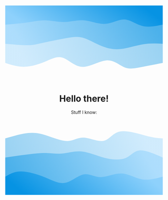<svg width="100%" height="100%" id="svg" viewBox="0 0 1440 690" xmlns="http://www.w3.org/2000/svg" class="transition duration-300 ease-in-out delay-150"><defs><linearGradient id="gradient" x1="1%" y1="59%" x2="99%" y2="41%"><stop offset="5%" stop-color="#0693e3"></stop><stop offset="95%" stop-color="#8ED1FC"></stop></linearGradient></defs><path d="M 0,700 C 0,700 0,175 0,175 C 73.84425625920471,160.53902798232696 147.68851251840942,146.0780559646539 206,135 C 264.3114874815906,123.92194403534609 307.090206185567,116.22680412371133 353,136 C 398.909793814433,155.77319587628867 447.9506627393225,203.01472754050073 515,198 C 582.0493372606775,192.98527245949927 667.1071428571429,135.71428571428575 737,139 C 806.8928571428571,142.28571428571425 861.6207658321058,206.12812960235638 915,223 C 968.3792341678942,239.87187039764362 1020.409793814433,209.77319587628867 1080,185 C 1139.590206185567,160.22680412371133 1206.7400589101621,140.77908689248895 1268,140 C 1329.2599410898379,139.22091310751105 1384.629970544919,157.1104565537555 1440,175 C 1440,175 1440,700 1440,700 Z" stroke="none" stroke-width="0" fill="url(#gradient)" fill-opacity="0.4" class="transition-all duration-300 ease-in-out delay-150 path-0" transform="rotate(-180 720 350)"></path><defs><linearGradient id="gradient" x1="1%" y1="59%" x2="99%" y2="41%"><stop offset="5%" stop-color="#0693e3"></stop><stop offset="95%" stop-color="#8ED1FC"></stop></linearGradient></defs><path d="M 0,700 C 0,700 0,350 0,350 C 58.15832106038292,353.0469440353461 116.31664212076583,356.0938880706922 182,345 C 247.68335787923417,333.9061119293078 320.8917525773196,308.67139175257734 385,302 C 449.1082474226804,295.32860824742266 504.1163475699559,307.22054491899854 560,330 C 615.8836524300441,352.77945508100146 672.6428571428571,386.4464285714286 720,402 C 767.3571428571429,417.5535714285714 805.3122238586155,414.9937407952871 875,403 C 944.6877761413845,391.0062592047129 1046.1082474226805,369.5786082474227 1108,356 C 1169.8917525773195,342.4213917525773 1192.2547864506628,336.6918262150221 1241,337 C 1289.7452135493372,337.3081737849779 1364.8726067746686,343.654086892489 1440,350 C 1440,350 1440,700 1440,700 Z" stroke="none" stroke-width="0" fill="url(#gradient)" fill-opacity="0.53" class="transition-all duration-300 ease-in-out delay-150 path-1" transform="rotate(-180 720 350)"></path><defs><linearGradient id="gradient" x1="1%" y1="59%" x2="99%" y2="41%"><stop offset="5%" stop-color="#0693e3"></stop><stop offset="95%" stop-color="#8ED1FC"></stop></linearGradient></defs><path d="M 0,700 C 0,700 0,525 0,525 C 64.61450662739323,511.72882916053015 129.22901325478645,498.4576583210603 187,513 C 244.77098674521355,527.5423416789397 295.6984536082474,569.8981958762887 350,572 C 404.3015463917526,574.1018041237113 461.97717231222396,535.9495581737849 525,532 C 588.022827687776,528.0504418262151 656.3928571428571,558.3035714285714 719,564 C 781.6071428571429,569.6964285714286 838.4513991163475,550.8361561119293 897,549 C 955.5486008836525,547.1638438880707 1015.8015463917525,562.3518041237113 1071,564 C 1126.1984536082475,565.6481958762887 1176.3424153166422,553.7566273932254 1237,545 C 1297.6575846833578,536.2433726067746 1368.8287923416788,530.6216863033874 1440,525 C 1440,525 1440,700 1440,700 Z" stroke="none" stroke-width="0" fill="url(#gradient)" fill-opacity="1" class="transition-all duration-300 ease-in-out delay-150 path-2" transform="rotate(-180 720 350)"></path></svg>

<h1 align="center">Hello there!</h1>

<p align="center">Stuff I know:</p>

<svg width="100%" height="100%" id="svg" viewBox="0 0 1440 690" xmlns="http://www.w3.org/2000/svg" class="transition duration-300 ease-in-out delay-150"><defs><linearGradient id="gradient" x1="1%" y1="59%" x2="99%" y2="41%"><stop offset="5%" stop-color="#0693e3"></stop><stop offset="95%" stop-color="#8ED1FC"></stop></linearGradient></defs><path d="M 0,700 C 0,700 0,175 0,175 C 74.42175994108985,153.57290132547865 148.8435198821797,132.1458026509573 210,126 C 271.1564801178203,119.8541973490427 319.04768041237105,128.98969072164948 380,149 C 440.95231958762895,169.01030927835052 514.9657584683358,199.89543446244477 570,199 C 625.0342415316642,198.10456553755523 661.0892857142857,165.42857142857144 717,168 C 772.9107142857143,170.57142857142856 848.6770986745213,208.39027982326954 901,197 C 953.3229013254787,185.60972017673046 982.2023195876288,125.0103092783505 1049,112 C 1115.7976804123712,98.9896907216495 1220.5136229749633,133.56848306332844 1292,152 C 1363.4863770250367,170.43151693667156 1401.7431885125184,172.71575846833576 1440,175 C 1440,175 1440,700 1440,700 Z" stroke="none" stroke-width="0" fill="url(#gradient)" fill-opacity="0.4" class="transition-all duration-300 ease-in-out delay-150 path-0"></path><defs><linearGradient id="gradient" x1="1%" y1="59%" x2="99%" y2="41%"><stop offset="5%" stop-color="#0693e3"></stop><stop offset="95%" stop-color="#8ED1FC"></stop></linearGradient></defs><path d="M 0,700 C 0,700 0,350 0,350 C 68.02963917525773,340.0189617083947 136.05927835051546,330.0379234167894 202,322 C 267.94072164948454,313.9620765832106 331.79252577319585,307.8672680412371 384,309 C 436.20747422680415,310.1327319587629 476.77061855670104,318.49300441826216 527,313 C 577.229381443299,307.50699558173784 637.1249999999999,288.1607142857143 702,295 C 766.8750000000001,301.8392857142857 836.7293814432991,334.86413843888073 908,353 C 979.2706185567009,371.13586156111927 1051.957474226804,374.3827319587629 1101,354 C 1150.042525773196,333.6172680412371 1175.4407216494844,289.6049337260677 1228,285 C 1280.5592783505156,280.3950662739323 1360.2796391752577,315.1975331369662 1440,350 C 1440,350 1440,700 1440,700 Z" stroke="none" stroke-width="0" fill="url(#gradient)" fill-opacity="0.53" class="transition-all duration-300 ease-in-out delay-150 path-1"></path><defs><linearGradient id="gradient" x1="1%" y1="59%" x2="99%" y2="41%"><stop offset="5%" stop-color="#0693e3"></stop><stop offset="95%" stop-color="#8ED1FC"></stop></linearGradient></defs><path d="M 0,700 C 0,700 0,525 0,525 C 41.76141384388809,500.67967599410895 83.52282768777619,476.35935198821795 147,477 C 210.47717231222381,477.64064801178205 295.67010309278345,503.24226804123714 366,532 C 436.32989690721655,560.7577319587629 491.7967599410898,592.6715758468335 549,581 C 606.2032400589102,569.3284241531665 665.1428571428572,514.0714285714286 717,504 C 768.8571428571428,493.92857142857144 813.6318114874815,529.0427098674521 871,529 C 928.3681885125185,528.9572901325479 998.3298969072166,493.75773195876286 1063,496 C 1127.6701030927834,498.24226804123714 1187.0486008836524,537.9263622974963 1249,549 C 1310.9513991163476,560.0736377025037 1375.4756995581738,542.5368188512518 1440,525 C 1440,525 1440,700 1440,700 Z" stroke="none" stroke-width="0" fill="url(#gradient)" fill-opacity="1" class="transition-all duration-300 ease-in-out delay-150 path-2"></path></svg>